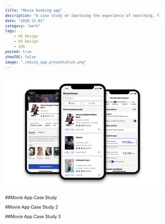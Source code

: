 ```yaml
---
title: "Movie booking app"
description: "A case study on improving the experience of searching, finding and booking movies in a cinema."
date: "2018-11-01"
category: "work"
tags:
    - UX Design
    - UI Design
    - iOS
posted: true
showTOC: false
image: "./movie_app_presentation.png"
---
```


![alt text](movie_app_presentation.png "With a title")

##Movie App Case Study

#Movie App Case Study 2

##Movie App Case Study 3